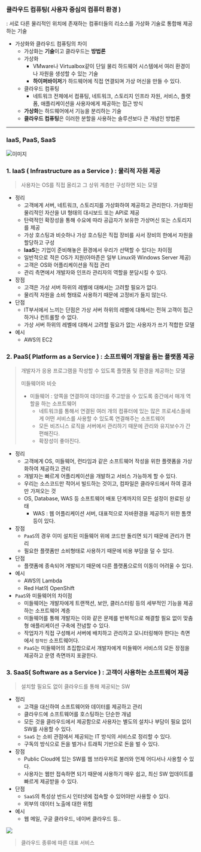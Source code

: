 ### 클라우드 컴퓨팅( 사용자 중심의 컴퓨터 환경 )

: 서로 다른 물리적인 위치에 존재하는 컴퓨터들의 리소스를 가상화 기술로 통합해 제공하는 기술



- 가상화와 클라우드 컴퓨팅의 차이
  - 가상화는 **기술**이고 클라우드는 **방법론**
  - 가상화
    - VMware나 Virtualbox같이 단일 물리 하드웨어 시스템에서 여러 환경이나 자원을 생성할 수 있는 기술
    - **하이퍼바이저**가 하드웨어에 직접 연결되며 가상 머신을 만들 수 있다.
  - 클라우드 컴퓨팅
    - 네트워크 전체에서 컴퓨팅, 네트워크, 스토리지 인프라 자원, 서비스, 플랫폼, 애플리케이션을 사용자에게 제공하는 접근 방식
  - **가상화**는 하드웨어에서 기능을 분리하는 기술
  - **클라우드 컴퓨팅**은 이러한 분할을 사용하는 솔루션보다 큰 개념인 방법론



---



### IaaS, PaaS, SaaS

![이미지](https://wnsgml972.github.io/assets/images/network/1/1.png)

### 1. IaaS ( Infrastructure as a Service ) : 물리적 자원 제공

> 사용자는 OS를 직접 올리고 그 상위 계층만 구성하면 되는 모델



- 정리
  - 고객에게 서버, 네트워크, 스토리지를 가상화하여 제공하고 관리한다. 가상화된 물리적인 자산을 UI 형태의 대시보드 또는 API로 제공 
  - 탄력적인 확장성을 통해 수요에 따라 공급자가 보유한 가상머신 또는 스토리지를 제공
  - 가상 호스팅과 비슷하나 가상 호스팅은 직접 장비를 사서 장비의 한에서 자원을 할당하고 구성
  - **IaaS**는 기업이 준비해놓은 환경에서 우리가 선택할 수 있다는 차이점
  - 일반적으로 적은 OS가 지원(아마존은 일부 Linux와 Windows Server 제공)
  - 고객은 OS와 어플리케이션을 직접 관리
  - 관리 측면에서 개발자와 인프라 관리자의 역할을 분담시킬 수 있다.
- 장점
  - 고객은 가상 서버 하위의 레벨에 대해서는 고려할 필요가 없다.
  - 물리적 자원을 소비 형태로 사용하기 때문에 고정비가 들지 않는다.
- 단점
  - IT부서에서 느끼는 단점은 가상 서버 하위의 레벨에 대해서는 전혀 고객이 접근하거나 컨트롤할 수 없다.
  - 가상 서버 하위의 레벨에 대해서 고려할 필요가 없는 사용자가 쓰기 적합한 모델
- 예시
  - AWS의 EC2



### 2. PaaS( Platform as a Service ) : 소프트웨어 개발을 돕는 플랫폼 제공

> 개발자가 응용 프로그램을 작성할 수 있도록 플랫폼 및 환경을 제공하는 모델
>
> 미들웨어와 비슷
>
> - 미들웨어 : 양쪽을 연결하여 데이터를 주고받을 수 있도록 중간에서 매개 역할을 하는 소프트웨어
>   - 네트워크를 통해서 연결된 여러 개의 컴퓨터에 있는 많은 프로세스들에게 어떤 서비스를 사용할 수 있도록 연결해주는 소프트웨어
>   - 모든 비즈니스 로직을 서버에서 관리하기 때문에 관리와 유지보수가 간편해진다.
>   - 확장성이 좋아진다.



- 정리
  - 고객에게 OS, 미들웨어, 런타임과 같은 소프트웨어 작성을 위한 플랫폼을 가상화하여 제공하고 관리
  - 개발자는 빠르게 어플리케이션을 개발하고 서비스 가능하게 할 수 있다.
  - 우리는 소스코드만 적어서 빌드하는 것이고, 컴파일은 클라우드에서 하여 결과만 가져오는 것
  - OS, Database, WAS 등 소프트웨어 배포 단계까지의 모든 설정이 완료된 상태
    - WAS : 웹 어플리케이션 서버, 대표적으로 자바환경을 제공하기 위한 톰캣 등이 있다.
- 장점
  - `PaaS`의 경우 이미 설치된 미들웨어 위에 코드만 돌리면 되기 때문에 관리가 편리
  - 필요한 플랫폼만 소비형태로 사용하기 때문에 비용 부담을 덜 수 있다.
- 단점
  - 플랫폼에 종속되어 개발되기 때문에 다른 플랫폼으로의 이동이 어려울 수 있다.
- 예시
  - AWS의 Lambda
  - Red Hat의 OpenShift
- `PaaS`와 미들웨어의 차이점
  - 미들웨어는 개발자에게 트랜잭션, 보안, 클러스터링 등의 세부적인 기능을 제공하는 소프트웨어 계층
  - 미들웨어를 통해 개발자는 이와 같은 문제를 반복적으로 해결할 필요 없이 맞춤형 애플리케이션 구축에 전념할 수 있다.
  - 작업자가 직접 구성해서 서버에 배치하고 관리하고 모니터링해야 한다는 측면에서 `정적인` 소프트웨어다.
  - `PaaS`는 미들웨어의 초집합으로서 개발자에게 미들웨어 서비스의 모든 장점을 제공하고 운영 측면까지 포괄한다.



### 3. SaaS( Software as a Service ) : 고객이 사용하는 소프트웨어 제공

> 설치할 필요도 없이 클라우드를 통해 제공되는 SW



- 정리
  - 고객을 대신하여 소프트웨어와 데이터를 제공하고 관리
  - 클라우드에 소프트웨어를 호스팅하는 단순한 개념
  - 모든 것을 클라우드에서 제공함으로 사용자는 별도의 설치나 부담이 필요 없이 SW를 사용할 수 있다.
  - `SaaS` 는 소비 관점에서 제공되는 IT 방식의 서비스로 정리할 수 있다.
  - 구독의 방식으로 돈을 벌거나 트래픽 기반으로 돈을 벌 수 있다.
- 장점
  - Public Cloud에 있는 SW를 웹 브라우저로 불러와 언제 어디서나 사용할 수 있다.
  - 사용자는 웹만 접속하면 되기 때문에 사용하기 매우 쉽고, 최신 SW 업데이트를 빠르게 제공받을 수 있다.
- 단점
  - `SaaS`의 특성상 반드시 인터넷에 접속할 수 있어야만 사용할 수 있다.
  - 외부의 데이터 노출에 대한 위험
- 예시
  - 웹 메일, 구글 클라우드, 네이버 클라우드 등..



![](https://mblogthumb-phinf.pstatic.net/20151116_177/didim365__14476501836990Eqhg_JPEG/02.jpg?type=w2)

> 클라우드 종류에 따른 대표 서비스